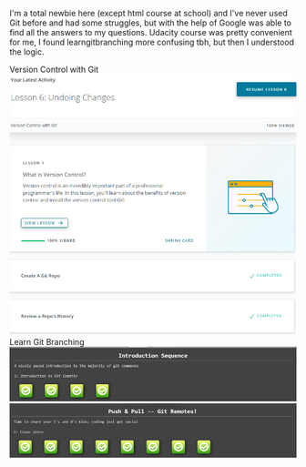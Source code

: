I'm a total newbie here (except html course at school) and I've never used Git before and had some struggles, but with the help of Google was able to find all the answers to my questions.
Udacity course was pretty convenient for me, I found learngitbranching more confusing tbh, but then I understood the logic.

Version Control with Git
![alt text](assets/images/Opera_Snapshot_1.png)
Learn Git Branching
![alt text](assets/images/Screenshot_6.png)
![alt text](assets/images/Screenshot_5.png)

